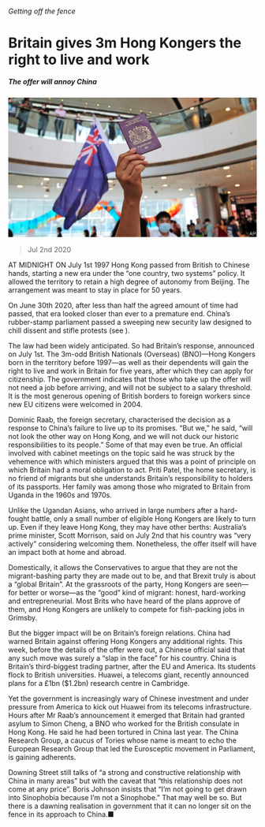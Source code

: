 ###### Getting off the fence

# Britain gives 3m Hong Kongers the right to live and work 

##### The offer will annoy China 

![image](images/20200704_BRP004_0.jpg) 

> Jul 2nd 2020 

AT MIDNIGHT ON July 1st 1997 Hong Kong passed from British to Chinese hands, starting a new era under the “one country, two systems” policy. It allowed the territory to retain a high degree of autonomy from Beijing. The arrangement was meant to stay in place for 50 years.

On June 30th 2020, after less than half the agreed amount of time had passed, that era looked closer than ever to a premature end. China’s rubber-stamp parliament passed a sweeping new security law designed to chill dissent and stifle protests (see ).


The law had been widely anticipated. So had Britain’s response, announced on July 1st. The 3m-odd British Nationals (Overseas) (BNO)—Hong Kongers born in the territory before 1997—as well as their dependents will gain the right to live and work in Britain for five years, after which they can apply for citizenship. The government indicates that those who take up the offer will not need a job before arriving, and will not be subject to a salary threshold. It is the most generous opening of British borders to foreign workers since new EU citizens were welcomed in 2004.

Dominic Raab, the foreign secretary, characterised the decision as a response to China’s failure to live up to its promises. “But we,” he said, “will not look the other way on Hong Kong, and we will not duck our historic responsibilities to its people.” Some of that may even be true. An official involved with cabinet meetings on the topic said he was struck by the vehemence with which ministers argued that this was a point of principle on which Britain had a moral obligation to act. Priti Patel, the home secretary, is no friend of migrants but she understands Britain’s responsibility to holders of its passports. Her family was among those who migrated to Britain from Uganda in the 1960s and 1970s.

Unlike the Ugandan Asians, who arrived in large numbers after a hard-fought battle, only a small number of eligible Hong Kongers are likely to turn up. Even if they leave Hong Kong, they may have other berths: Australia’s prime minister, Scott Morrison, said on July 2nd that his country was “very actively” considering welcoming them. Nonetheless, the offer itself will have an impact both at home and abroad.

Domestically, it allows the Conservatives to argue that they are not the migrant-bashing party they are made out to be, and that Brexit truly is about a “global Britain”. At the grassroots of the party, Hong Kongers are seen—for better or worse—as the “good” kind of migrant: honest, hard-working and entrepreneurial. Most Brits who have heard of the plans approve of them, and Hong Kongers are unlikely to compete for fish-packing jobs in Grimsby.

But the bigger impact will be on Britain’s foreign relations. China had warned Britain against offering Hong Kongers any additional rights. This week, before the details of the offer were out, a Chinese official said that any such move was surely a “slap in the face” for his country. China is Britain’s third-biggest trading partner, after the EU and America. Its students flock to British universities. Huawei, a telecoms giant, recently announced plans for a £1bn ($1.2bn) research centre in Cambridge.

Yet the government is increasingly wary of Chinese investment and under pressure from America to kick out Huawei from its telecoms infrastructure. Hours after Mr Raab’s announcement it emerged that Britain had granted asylum to Simon Cheng, a BNO who worked for the British consulate in Hong Kong. He said he had been tortured in China last year. The China Research Group, a caucus of Tories whose name is meant to echo the European Research Group that led the Eurosceptic movement in Parliament, is gaining adherents.

Downing Street still talks of “a strong and constructive relationship with China in many areas” but with the caveat that “this relationship does not come at any price”. Boris Johnson insists that “I’m not going to get drawn into Sinophobia because I’m not a Sinophobe.” That may well be so. But there is a dawning realisation in government that it can no longer sit on the fence in its approach to China.■


